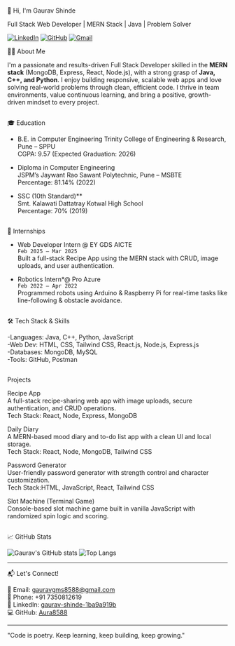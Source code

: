 <img width="1004" height="1" alt="image" src="https://github.com/user-attachments/assets/e7f40966-a898-43c8-9364-b5f2841f2207" />👋 Hi, I'm Gaurav Shinde

Full Stack Web Developer | MERN Stack | Java | Problem Solver

[![LinkedIn](https://img.shields.io/badge/LinkedIn-blue?logo=linkedin&logoColor=white)](https://www.linkedin.com/in/gaurav-shinde-1ba9a919b/)
[![GitHub](https://img.shields.io/badge/GitHub-black?logo=github)](https://github.com/Aura8588)
[![Gmail](https://img.shields.io/badge/Gmail-d14836?logo=gmail&logoColor=white)](mailto:gauravgms8588@gmail.com)

🧑‍💻 About Me

I'm a passionate and results-driven Full Stack Developer skilled in the **MERN stack** (MongoDB, Express, React, Node.js), with a strong grasp of **Java, C++, and Python**. I enjoy building responsive, scalable web apps and love solving real-world problems through clean, efficient code. I thrive in team environments, value continuous learning, and bring a positive, growth-driven mindset to every project.

<img width="1004" height="1" alt="image" src="https://github.com/user-attachments/assets/c7df5139-91cd-45ee-9260-1fdc8c49595d" />

🎓 Education

- B.E. in Computer Engineering 
  Trinity College of Engineering & Research, Pune – SPPU  
  CGPA: 9.57 (Expected Graduation: 2026)

- Diploma in Computer Engineering  
  JSPM’s Jaywant Rao Sawant Polytechnic, Pune – MSBTE  
  Percentage: 81.14% (2022)

- SSC (10th Standard)**  
  Smt. Kalawati Dattatray Kotwal High School  
  Percentage: 70% (2019)
  
  <img width="1004" height="1" alt="image" src="https://github.com/user-attachments/assets/dfee1685-b1aa-407e-95af-1963bdbf7350" />

💼 Internships

- Web Developer Intern @ EY GDS AICTE  
  `Feb 2025 – Mar 2025`  
  Built a full-stack Recipe App using the MERN stack with CRUD, image uploads, and user authentication.

- Robotics Intern*@ Pro Azure  
  `Feb 2022 – Apr 2022`  
  Programmed robots using Arduino & Raspberry Pi for real-time tasks like line-following & obstacle avoidance.
  
<img width="1004" height="1" alt="image" src="https://github.com/user-attachments/assets/e9cf7eb8-ea99-41b8-abb2-f8077a57a6b1" />

 🛠️ Tech Stack & Skills

-Languages: Java, C++, Python, JavaScript  
-Web Dev: HTML, CSS, Tailwind CSS, React.js, Node.js, Express.js  
-Databases: MongoDB, MySQL  
-Tools: GitHub, Postman

<img width="1004" height="1" alt="image" src="https://github.com/user-attachments/assets/88331910-f181-4c0f-856b-0e09a124452f" />

Projects

Recipe App  
A full-stack recipe-sharing web app with image uploads, secure authentication, and CRUD operations.  
Tech Stack: React, Node, Express, MongoDB

Daily Diary  
A MERN-based mood diary and to-do list app with a clean UI and local storage.  
Tech Stack: React, Node, MongoDB, Tailwind CSS

Password Generator  
User-friendly password generator with strength control and character customization.  
Tech Stack:HTML, JavaScript, React, Tailwind CSS

Slot Machine (Terminal Game)  
Console-based slot machine game built in vanilla JavaScript with randomized spin logic and scoring.

<img width="1004" height="1" alt="image" src="https://github.com/user-attachments/assets/1e440d77-e9df-4c01-aaff-8b559fc2e6cc" />

📈 GitHub Stats

![Gaurav's GitHub stats](https://github-readme-stats.vercel.app/api?username=Aura8588&show_icons=true&theme=radical)
![Top Langs](https://github-readme-stats.vercel.app/api/top-langs/?username=Aura8588&layout=compact&theme=radical)

---

📬 Let's Connect!

📧 Email: [gauravgms8588@gmail.com](mailto:gauravgms8588@gmail.com)  
📱 Phone: +91 7350812619  
🔗 LinkedIn: [gaurav-shinde-1ba9a919b](https://www.linkedin.com/in/gaurav-shinde-1ba9a919b/)  
💻 GitHub: [Aura8588](https://github.com/Aura8588)

---

 "Code is poetry. Keep learning, keep building, keep growing." 
